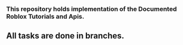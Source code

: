 ### This repository holds implementation of the Documented Roblox Tutorials and Apis.
## All tasks are done in branches.
